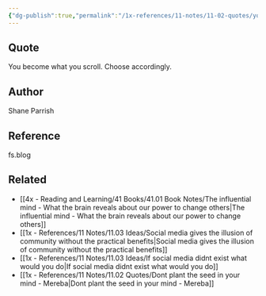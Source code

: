 ```yaml
---
{"dg-publish":true,"permalink":"/1x-references/11-notes/11-02-quotes/you-become-what-you-scroll-shane-parrish/","title":"You become what you scroll - Shane Parrish","created":"2025-06-23T12:07:39.306+03:00","updated":"2025-06-23T19:19:32.476+03:00"}
---
```



## Quote
You become what you scroll. Choose accordingly.

## Author
Shane Parrish

## Reference
fs.blog

## Related
- [[4x - Reading and Learning/41 Books/41.01 Book Notes/The influential mind - What the brain reveals about our power to change others\|The influential mind - What the brain reveals about our power to change others]]
- [[1x - References/11 Notes/11.03 Ideas/Social media gives the illusion of community without the practical benefits\|Social media gives the illusion of community without the practical benefits]]
- [[1x - References/11 Notes/11.03 Ideas/If social media didnt exist what would you do\|If social media didnt exist what would you do]]
- [[1x - References/11 Notes/11.02 Quotes/Dont plant the seed in your mind - Mereba\|Dont plant the seed in your mind - Mereba]]